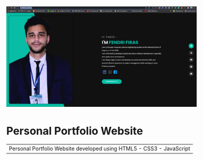 # ![Portfolio](https://github.com/FendriFiras/fendrifiras.github.io/blob/master/img/Screenshot%202022-01-01%20201218.png)
# Personal Portfolio Website
<table>
<tr>
<td>
Personal Portfolio Website developed using HTML5 - CSS3 - JavaScript
</td>
</tr>
</table>


